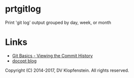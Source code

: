 # prtgitlog
Print 'git log' output grouped by day, week, or month

# Links
- [Git Basics - Viewing the Commit History](https://git-scm.com/book/en/v1/Git-Basics-Viewing-the-Commit-History)
- [docopt blog](https://www.robjwells.com/2015/06/you-should-be-using-docopt)

Copyright (C) 2014-2017, DV Klopfenstein. All rights reserved.
